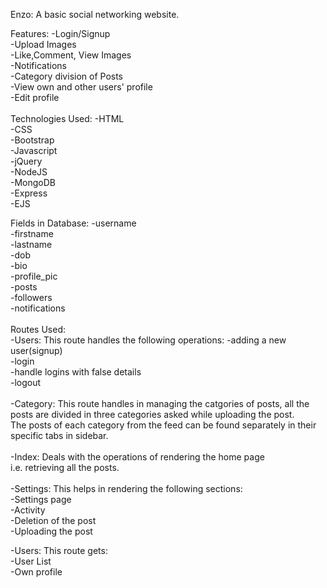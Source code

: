 Enzo:
A basic social networking website.

Features: -Login/Signup <br>
          -Upload Images<br>
          -Like,Comment, View Images<br>
          -Notifications<br>
          -Category division of Posts<br>
          -View own and other users' profile<br>
          -Edit profile<br>
					<br>
Technologies Used: -HTML<br>
									 -CSS<br>
									 -Bootstrap<br>
									 -Javascript<br>
									 -jQuery<br>
									 -NodeJS<br>
									 -MongoDB<br>
									 -Express<br>
									 -EJS<br>
									 

Fields in Database: -username<br>
										-firstname<br>
										-lastname<br>
										-dob<br>
										-bio<br>
										-profile_pic<br>
										-posts<br>
										-followers<br>
										-notifications<br>
										<br>
Routes Used:<br>
-Users: This route handles the following operations:
				-adding a new user(signup)<br>
				-login<br>
				-handle logins with false details<br>
				-logout<br>
				<br>
-Category: This route handles in managing the catgories of posts, all the posts are divided in three categories asked while uploading the post.<br>
					 The posts of each category from the feed can be found separately in their specific tabs in sidebar.<br>
			<br>
-Index: Deals with the operations of rendering the home page<br>
        i.e. retrieving all the posts.<br>
		<br>
-Settings: This helps in rendering the following sections:<br>
						-Settings page<br>
						-Activity<br>
						-Deletion of the post<br>
						-Uploading the post<br>
						
-Users: This route gets:<br>
				-User List<br>
				-Own profile<br>
				
				
				
				

